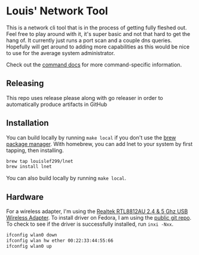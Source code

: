 # Louis' Network Tool

This is a network cli tool that is in the process of getting fully fleshed out.
Feel free to play around with it, it's super basic and not that hard to get the
hang of. It currently just runs a port scan and a couple dns queries. Hopefully
will get around to adding more capabilities as this would be nice to use for the
average system administrator.

Check out the [command docs](docs/cmds) for more command-specific information.

## Releasing

This repo uses release please along with go releaser in order to automatically
produce artifacts in GitHub

## Installation

You can build locally by running `make local` if you don't use the [brew package
manager][]. With homebrew, you can add lnet to your system by first tapping, then
installing.

```bash
brew tap louislef299/lnet
brew install lnet
```

You can also build locally by running `make local`.

## Hardware

For a wireless adapter, I'm using the [Realtek RTL8812AU 2.4 & 5 Ghz USB Wireless Adapter][]. To install driver on Fedora, I am using the [public git repo][]. To check to see if the driver is successfully installed, run `inxi -Nxx`.

```bash
ifconfig wlan0 down
ifconfig wlan hw ether 00:22:33:44:55:66
ifconfig wlan0 up
```

[brew package manager]: https://brew.sh/
[old public git repo]: https://github.com/cilynx/rtl88x2bu
[public git repo]: https://github.com/gnab/rtl8812au
[Realtek RTL8812AU 2.4 & 5 Ghz USB Wireless Adapter]: https://zsecurity.org/product/realtek-rtl8812au-2-4-5-ghz-usb-wireless-adapter/
